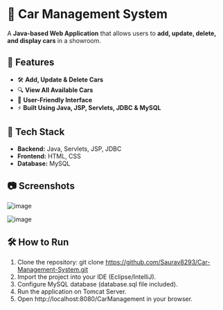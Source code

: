 # 🚗 Car Management System

A **Java-based Web Application** that allows users to **add, update, delete, and display cars** in a showroom.

## 🌟 Features
- 🛠 **Add, Update & Delete Cars**
- 🔍 **View All Available Cars**
- 🎨 **User-Friendly Interface**
- ⚡ **Built Using Java, JSP, Servlets, JDBC & MySQL**

## 🔧 Tech Stack
- **Backend:** Java, Servlets, JSP, JDBC
- **Frontend:** HTML, CSS
- **Database:** MySQL

## 📷 Screenshots
![image](https://github.com/user-attachments/assets/b6cc9c4c-367b-460c-923a-b89e5617403d)

![image](https://github.com/user-attachments/assets/293c534c-5ff2-4677-99b3-4fd751c5f8e4)


## 🛠 How to Run
1. Clone the repository:
   git clone https://github.com/Saurav8293/Car-Management-System.git
3. Import the project into your IDE (Eclipse/IntelliJ).
4. Configure MySQL database (database.sql file included).
5. Run the application on Tomcat Server.
6. Open http://localhost:8080/CarManagement in your browser.
